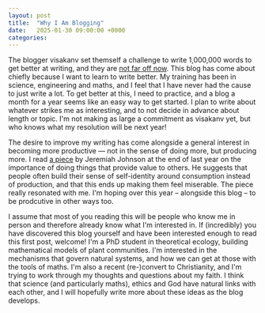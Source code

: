 ```yaml
---
layout: post
title:  "Why I Am Blogging"
date:   2025-01-30 09:00:00 +0000
categories:
---
```


The blogger visakanv set themself a challenge to write 1,000,000 words to get better at writing, and they are [not far off now](https://visakanv.com/1000/). This blog has come about chiefly because I want to learn to write better. My training has been in science, engineering and maths, and I feel that I have never had the cause to just write a lot. To get better at this, I need to practice, and a blog a month for a year seems like an easy way to get started. I plan to write about whatever strikes me as interesting, and to not decide in advance about length or topic. I'm not making as large a commitment as visakanv yet, but who knows what my resolution will be next year!

The desire to improve my writing has come alongside a general interest in becoming more productive — not in the sense of doing more, but producing more. I read [a piece](https://www.infinitescroll.us/p/on-consumption-vs-production) by Jeremiah Johnson at the end of last year on the importance of doing things that provide value to others. He suggests that people often build their sense of self-identity around consumption instead of production, and that this ends up making them feel miserable. The piece really resonated with me. I'm hoping over this year – alongside this blog – to be prodcutive in other ways too.

I assume that most of you reading this will be people who know me in person and therefore already know what I'm interested in. If (incredibly) you have discovered this blog yourself and have been interested enough to read this first post, welcome! I'm a PhD student in theoretical ecology, building mathematical models of plant communities. I'm interested in the mechanisms that govern natural systems, and how we can get at those with the tools of maths. I'm also a recent (re-)convert to Christianity, and I'm trying to work through my thoughts and questions about my faith. I think that science (and particularly maths), ethics and God have natural links with each other, and I will hopefully write more about these ideas as the blog develops.
